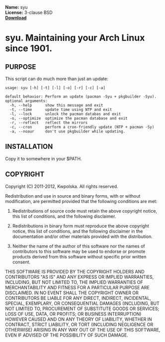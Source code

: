 **Name:** syu  
**License:** 3-clause BSD  
**[Download](https://github.com/downloads/Kwpolska/kru/syu.tar.gz)**

syu.  Maintaining your Arch Linux since 1901.
==============

PURPOSE
-------
This script can do much more than just an update:

    usage: syu [-h] [-t] [-l] [-o] [-r] [-c] [-a]

    default behavior: Perform an update (pacman -Syu + pkgbuilder -Syu).
    optional arguments:
      -h, --help      show this message and exit
      -t, --time      update time using NTP and exit
      -l, --lock      unlock the pacman databas and exit
      -o, --optimize  optimize the pacman database and exit
      -r, --reflect   reflect the mirrors
      -c, --cron      perform a cron-friendly update (NTP + pacman -Sy)
      -a, --noaur     don't use pkgbuilder while updating.

INSTALLATION
------------
Copy it to somewhere in your $PATH.

COPYRIGHT
---------
Copyright (C) 2011-2012, Kwpolska.
All rights reserved.

Redistribution and use in source and binary forms, with or without
modification, are permitted provided that the following conditions are
met:

1. Redistributions of source code must retain the above copyright
   notice, this list of conditions, and the following disclaimer.

2. Redistributions in binary form must reproduce the above copyright
   notice, this list of conditions, and the following disclaimer in the
   documentation and/or other materials provided with the distribution.

3. Neither the name of the author of this software nor the names of
   contributors to this software may be used to endorse or promote
   products derived from this software without specific prior written
   consent.

THIS SOFTWARE IS PROVIDED BY THE COPYRIGHT HOLDERS AND CONTRIBUTORS
"AS IS" AND ANY EXPRESS OR IMPLIED WARRANTIES, INCLUDING, BUT NOT
LIMITED TO, THE IMPLIED WARRANTIES OF MERCHANTABILITY AND FITNESS FOR
A PARTICULAR PURPOSE ARE DISCLAIMED.  IN NO EVENT SHALL THE COPYRIGHT
OWNER OR CONTRIBUTORS BE LIABLE FOR ANY DIRECT, INDIRECT, INCIDENTAL,
SPECIAL, EXEMPLARY, OR CONSEQUENTIAL DAMAGES (INCLUDING, BUT NOT
LIMITED TO, PROCUREMENT OF SUBSTITUTE GOODS OR SERVICES; LOSS OF USE,
DATA, OR PROFITS; OR BUSINESS INTERRUPTION) HOWEVER CAUSED AND ON ANY
THEORY OF LIABILITY, WHETHER IN CONTRACT, STRICT LIABILITY, OR TORT
(INCLUDING NEGLIGENCE OR OTHERWISE) ARISING IN ANY WAY OUT OF THE USE
OF THIS SOFTWARE, EVEN IF ADVISED OF THE POSSIBILITY OF SUCH DAMAGE.
